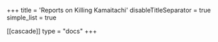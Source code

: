 +++
title = 'Reports on Killing Kamaitachi'
disableTitleSeparator = true
simple_list = true

[[cascade]]
  type = "docs"
+++


